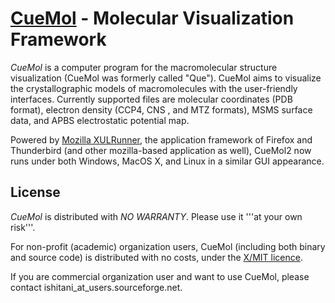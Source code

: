 [CueMol](http://www.cuemol.org/) - Molecular Visualization Framework
====================================================================

*CueMol* is a computer program for the macromolecular structure visualization
(CueMol was formerly called "Que").
CueMol aims to visualize the crystallographic models of macromolecules with the user-friendly interfaces.
Currently supported files are molecular coordinates (PDB format),
electron density (CCP4, CNS , and MTZ formats),
MSMS surface data, and APBS electrostatic potential map.

Powered by [Mozilla XULRunner](http://www.mozilla.org/projects/mozilla-based.html),
the application framework of Firefox and Thunderbird (and other mozilla-based application as well),
CueMol2 now runs under both Windows, MacOS X, and Linux in a similar GUI appearance.

License
--------------------------------------
*CueMol* is distributed with *NO WARRANTY*.
Please use it '''at your own risk'''.

For non-profit (academic) organization users,
CueMol (including both binary and source code) is distributed with no costs,
under the [X/MIT licence](http://opensource.org/licenses/MIT).

If you are commercial organization user and want to use CueMol,
please contact ishitani_at_users.sourceforge.net.


